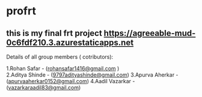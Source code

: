 # profrt
this is my final frt project
https://agreeable-mud-0c6fdf210.3.azurestaticapps.net
-----------------------------------------------------------
Details of all group members ( cotributors):

1.Rohan Safar    - (rohansafar1416@gmail.com )  
2.Aditya Shinde  - (9797adityashinde@gmail.com)
3.Apurva Aherkar - (apurvaaherkar0152@gmail.com)
4.Aadil Vazarkar - (vazarkaraadil83@gmail.com)
